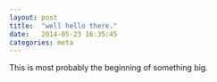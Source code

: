 ```yaml
---
layout: post
title:  "well hello there."
date:   2014-05-23 16:35:45
categories: meta
---
```


This is most probably the beginning of something big.

